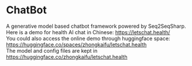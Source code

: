 # ChatBot
A generative model based chatbot framework powered by Seq2SeqSharp.  
Here is a demo for health AI chat in Chinese: https://letschat.health/  
You could also access the online demo through huggingface space: https://huggingface.co/spaces/zhongkaifu/letschat.health  
The model and config files are kept in https://huggingface.co/zhongkaifu/letschat.health  